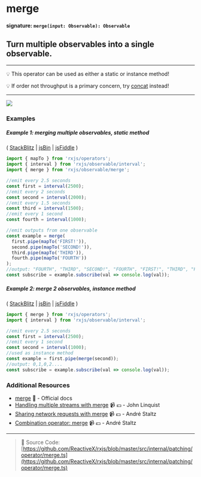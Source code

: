 # merge

#### signature: `merge(input: Observable): Observable`

## Turn multiple observables into a single observable.

---

:bulb: This operator can be used as either a static or instance method!

:bulb: If order not throughput is a primary concern, try [concat](concat.md)
instead!

---

<div class="ua-ad"><a href="https://ultimateangular.com/?ref=76683_kee7y7vk"><img src="https://ultimateangular.com/assets/img/banners/ua-leader.svg"></a></div>

### Examples

##### Example 1: merging multiple observables, static method

( [StackBlitz](https://stackblitz.com/edit/typescript-rkpu4e?file=index.ts) |
[jsBin](http://jsbin.com/conufujapi/1/edit?js,console) |
[jsFiddle](https://jsfiddle.net/btroncone/qvq9dscu/) )

```js
import { mapTo } from 'rxjs/operators';
import { interval } from 'rxjs/observable/interval';
import { merge } from 'rxjs/observable/merge';

//emit every 2.5 seconds
const first = interval(2500);
//emit every 2 seconds
const second = interval(2000);
//emit every 1.5 seconds
const third = interval(1500);
//emit every 1 second
const fourth = interval(1000);

//emit outputs from one observable
const example = merge(
  first.pipe(mapTo('FIRST!')),
  second.pipe(mapTo('SECOND!')),
  third.pipe(mapTo('THIRD')),
  fourth.pipe(mapTo('FOURTH'))
);
//output: "FOURTH", "THIRD", "SECOND!", "FOURTH", "FIRST!", "THIRD", "FOURTH"
const subscribe = example.subscribe(val => console.log(val));
```

##### Example 2: merge 2 observables, instance method

( [StackBlitz](https://stackblitz.com/edit/typescript-nq3sfo?file=index.ts) |
[jsBin](http://jsbin.com/wuwujokaqu/1/edit?js,console) |
[jsFiddle](https://jsfiddle.net/btroncone/me5ofcr0/) )

```js
import { merge } from 'rxjs/operators';
import { interval } from 'rxjs/observable/interval';

//emit every 2.5 seconds
const first = interval(2500);
//emit every 1 second
const second = interval(1000);
//used as instance method
const example = first.pipe(merge(second));
//output: 0,1,0,2....
const subscribe = example.subscribe(val => console.log(val));
```

### Additional Resources

* [merge](http://reactivex.io/rxjs/class/es6/Observable.js~Observable.html#instance-method-merge)
  :newspaper: - Official docs
* [Handling multiple streams with merge](https://egghead.io/lessons/rxjs-handling-multiple-streams-with-merge?course=step-by-step-async-javascript-with-rxjs)
  :video_camera: :dollar: - John Linquist
* [Sharing network requests with merge](https://egghead.io/lessons/rxjs-reactive-programming-sharing-network-requests-with-rxjs-merge?course=introduction-to-reactive-programming)
  :video_camera: :dollar: - André Staltz
* [Combination operator: merge](https://egghead.io/lessons/rxjs-combination-operator-merge?course=rxjs-beyond-the-basics-operators-in-depth)
  :video_camera: :dollar: - André Staltz

---

> :file_folder: Source Code:
> [https://github.com/ReactiveX/rxjs/blob/master/src/internal/patching/operator/merge.ts](https://github.com/ReactiveX/rxjs/blob/master/src/internal/patching/operator/merge.ts)
